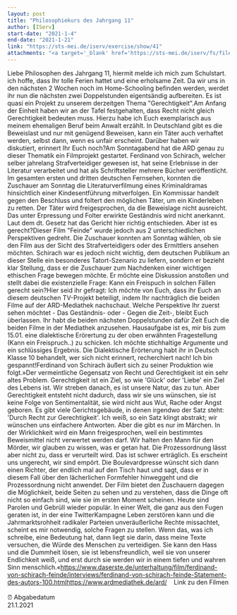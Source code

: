 ```yaml
---
layout: post
title: "Philosophiekurs des Jahrgang 11"
author: [IServ]
start-date: "2021-1-4"
end-date: "2021-1-21"
link: "https://sts-mei.de/iserv/exercise/show/41"
attachments: "<a target='_blank' href='https://sts-mei.de/iserv/fs/file/exercise-dl/5181/20210127131917679.pdf'>20210127131917679.pdf</a><br> <a target='_blank' href='https://sts-mei.de/iserv/fs/file/exercise-dl/2541/Dialektische%20Er%C3%B6rterung%20-%20Dominik%20Gralka.pdf'>Dialektische_Er%C3%B6rterung_-_Dominik_Gralka.pdf</a><br> <a target='_blank' href='https://sts-mei.de/iserv/fs/file/exercise-dl/2840/Filmrezension%20-%2022.01.2021.pdf'>Filmrezension_-_22.01.2021.pdf</a><br> "
---
```

Liebe Philosophen des Jahrgang 11, hiermit melde ich mich zum Schulstart. ich hoffe, dass Ihr tolle Ferien hattet und eine erholsame Zeit. Da wir uns in den nächsten 2 Wochen noch im Home-Schooling befinden werden, werdet ihr nun die nächsten zwei Doppelstunden eigentsändig aufbereiten. Es ist quasi ein Projekt zu unserem derzeitgen Thema "Gerechtigkeit".Am Anfang der Einheit haben wir an der Tafel festgehalten, dass Recht nicht gleich Gerechtigkeit bedeuten muss. Hierzu habe ich Euch exemplarisch aus meinem ehemaligen Beruf beim Anwalt erzählt. In Deutschland gibt es die Beweislast und nur mit genügend Beweisen, kann ein Täter auch verhaftet werden, selbst dann, wenn es unfair erscheint. Darüber haben wir diskutiert, erinnert Ihr Euch noch?Am Sonntagabend hat die ARD genau zu dieser Thematik ein Filmprojekt gestartet. Ferdinand von Schirach, welcher selber jahrelang Strafverteidiger gewesen ist, hat seine Erlebnisse in der Literatur verarbeitet und hat als Schriftsteller mehrere Bücher veröffentlicht. Im gesamten ersten und dritten deutschen Fernsehen, konnten die Zuschauer am Sonntag die Literaturverfilmung eines Kriminaldramas hinsichtlich einer Kindesentführung mitverfolgen. Ein Kommissar handelt gegen den Beschluss und foltert den möglichen Täter, um ein Kinderleben zu retten. Der Täter wird freigesprochen, da die Beweislage nicht ausreicht. Das unter Erpressung und Folter erwirkte Geständnis wird nicht anerkannt. Laut dem dt. Gesetz hat das Gericht hier richtig entschieden. Aber ist es gerecht?Dieser Film "Feinde" wurde jedoch aus 2 unterschiedlichen Perspektiven gedreht. Die Zuschauer konnten am Sonntag wählen, ob sie den Film aus der Sicht des Strafverteidigers oder des Ermittlers ansehen möchten. Schirach war es jedoch nicht wichtig, dem deutschen Publikum an dieser Stelle ein besonderes Tatort-Szenario zu liefern, sondern er bezieht klar Stellung, dass er die Zuschauer zum Nachdenken einer wichtigen ethischen Frage bewegen möchte. Er möchte eine Diskussion anstoßen und stellt dabei die existenzielle Frage: Kann ein Freispuch in solchen Fällen gerecht sein?Hier seid ihr gefragt: Ich möchte von Euch, dass ihr Euch an diesem deutschen TV-Projekt beteiligt, indem Ihr nachträglich die beiden Filme auf der ARD-Mediathek nachschaut. Welche Perspektive Ihr zuerst sehen möchtet - Das Geständnis- oder - Gegen die Zeit-, bleibt Euch überlassen. Ihr habt die beiden nächsten Doppelstunden dafür Zeit Euch die beiden Filme in der Mediathek anzusehen. Hausaufgabe ist es, mir bis zum 15.01. eine dialektische Erörertung zu der oben erwähnten Fragestellung (Kann ein Freispruch..) zu schicken. Ich möchte stichhaltige Argumente und ein schlüssiges Ergebnis. Die Dialektische Erörterung habt ihr in Deutsch Klasse 10 behandelt, wer sich nicht erinnert, recherchiert nach! Ich bin gespannt!Ferdinand von Schirach äußert sich zu seiner Produktion wie folgt.»Der vermeintliche Gegensatz von Recht und Gerechtigkeit ist ein sehr altes Problem. Gerechtigkeit ist ein Ziel, so wie 'Glück' oder 'Liebe' ein Ziel des Lebens ist. Wir streben danach, es ist unsere Natur, das zu tun. Aber Gerechtigkeit entsteht nicht dadurch, dass wir sie uns wünschen, sie ist keine Folge von Sentimentalität, sie wird nicht aus Wut, Rache oder Angst geboren. Es gibt viele Gerichtsgebäude, in denen irgendwo der Satz steht: 'Durch Recht zur Gerechtigkeit'. Ich weiß, so ein Satz klingt abstrakt; wir wünschen uns einfachere Antworten. Aber die gibt es nur im Märchen. In der Wirklichkeit wird ein Mann freigesprochen, weil ein bestimmtes Beweismittel nicht verwertet werden darf. Wir halten den Mann für den Mörder, wir glauben zu wissen, was er getan hat. Die Prozessordnung lässt aber nicht zu, dass er verurteilt wird. Das ist schwer erträglich. Es erscheint uns ungerecht, wir sind empört. Die Boulevardpresse wünscht sich dann einen Richter, der endlich mal auf den Tisch haut und sagt, dass er in diesem Fall über den lächerlichen Formfehler hinweggeht und die Prozessordnung nicht anwendet. Der Film bietet den Zuschauern dagegen die Möglichkeit, beide Seiten zu sehen und zu verstehen, dass die Dinge oft nicht so einfach sind, wie sie im ersten Moment scheinen. Heute sind Parolen und Gebrüll wieder populär. In einer Welt, die ganz aus den Fugen geraten ist, in der eine TwitterKampagne Leben zerstören kann und die Jahrmarktsrohheit radikaler Parteien unveräußerliche Rechte missachtet, scheint es mir notwendig, solche Fragen zu stellen. Wenn das, was ich schreibe, eine Bedeutung hat, dann liegt sie darin, dass meine Texte versuchen, die Würde des Menschen zu verteidigen. Sie kann den Hass und die Dummheit lösen, sie ist lebensfreundlich, weil sie von unserer Endlichkeit weiß, und erst durch sie werden wir in einem tiefen und wahren Sinn menschlich.«https://www.daserste.de/unterhaltung/film/ferdinand-von-schirach-feinde/interviews/ferdinand-von-schirach-feinde-Statement-des-autors-100.htmlhttps://www.ardmediathek.de/ard/    Link zu den Filmen<br><br> ⏰ Abgabedatum <br>21.1.2021